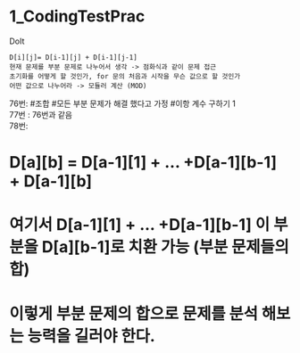 # 1_CodingTestPrac
DoIt


```
D[i][j]= D[i-1][j] + D[i-1][j-1]
현재 문제를 부분 문제로 나누어서 생각 -> 점화식과 같이 문제 접근
초기화를 어떻게 할 것인가, for 문의 처음과 시작을 무슨 값으로 할 것인가
어떤 값으로 나누어라 -> 모듈러 계산 (MOD)
```
<div>
76번:
 #조합 
 #모든 부분 문제가 해결 했다고 가정
 #이항 계수 구하기 1
 </div>
<div>
77번 : 76번과 같음
 </div>
 <div>
78번: 
 <h1>D[a][b] = D[a-1][1] + ... +D[a-1][b-1] +  D[a-1][b]</h1>
<h1>여기서 D[a-1][1] + ... +D[a-1][b-1] 이 부분을 D[a][b-1]로 치환 가능 (부분 문제들의 합)</h1>
<h1>이렇게 부분 문제의 합으로 문제를 분석 해보는 능력을 길러야 한다.</h1>
 </div>
